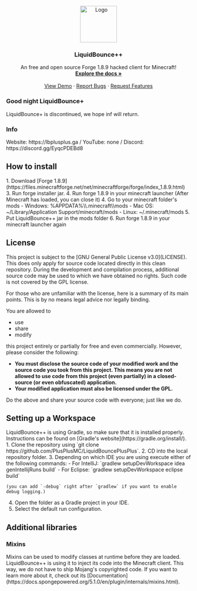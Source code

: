 <!-- PROJECT LOGO -->
<br />
<div align="center">
  <a href="https://github.com/PlusPlusMC/LiquidBouncePlusPlus">
    <img src="src/main/resources/assets/minecraft/liquidbounce%2B/big.png" alt="Logo" width="100" height="100">
  </a>
  <h3 align="center">LiquidBounce++</h3>

  <p align="center">
    An free and open source Forge 1.8.9 hacked client for Minecraft!
    <br />
    <a href="https://github.com/PlusPlusMC/LiquidBouncePlusPlus/wiki"><strong>Explore the docs »</strong></a>
    <br />
    <br />
    <a href="https://github.com/PlusPlusMC/LiquidBouncePlusPlus">View Demo</a>
    ·
    <a href="https://github.com/PlusPlusMC/LiquidBouncePlusPlus/issues">Report Bugs</a>
    ·
    <a href="https://github.com/PlusPlusMC/LiquidBouncePlusPlus/issues">Request Features</a>
  </p>
</div>

  <h3 align="left">Good night LiquidBounce+</h3>
LiquidBounce+ is discontinued, we hope inf will return.

  <h3 align="left">Info</h3>
Website: https://lbplusplus.ga /
YouTube: none / Discord: https://discord.gg/EyqcPDEBd8

  <h2 align="left">How to install</h2>
1. Download [Forge 1.8.9](https://files.minecraftforge.net/net/minecraftforge/forge/index_1.8.9.html)
3. Run forge installer jar.
4. Run forge 1.8.9 in your minecraft launcher
(After Minecraft has loaded, you can close it)
4. Go to your minecraft folder's mods
   - Windows: %APPDATA%\\.minecraft\\mods
   - Mac OS: ~/Library/Application Support/minecraft/mods
   - Linux: ~/.minecraft/mods
5. Put LiquidBounce++ jar in the mods folder
6. Run forge 1.8.9 in your minecraft launcher again

  <h2 align="left">License</h2>
This project is subject to the [GNU General Public License v3.0](LICENSE). This does only apply for source code located directly in this clean repository. During the development and compilation process, additional source code may be used to which we have obtained no rights. Such code is not covered by the GPL license.

For those who are unfamiliar with the license, here is a summary of its main points. This is by no means legal advice nor legally binding.

You are allowed to
- use
- share
- modify

this project entirely or partially for free and even commercially. However, please consider the following:

- **You must disclose the source code of your modified work and the source code you took from this project. This means you are not allowed to use code from this project (even partially) in a closed-source (or even obfuscated) application.**
- **Your modified application must also be licensed under the GPL.** 

Do the above and share your source code with everyone; just like we do.

  <h2 align="left">Setting up a Workspace</h2>
LiquidBounce++ is using Gradle, so make sure that it is installed properly. Instructions can be found on [Gradle's website](https://gradle.org/install/).
1. Clone the repository using `git clone https://github.com/PlusPlusMC/LiquidBouncePlusPlus`. 
2. CD into the local repository folder.
3. Depending on which IDE you are using execute either of the following commands:
    - For IntelliJ: `gradlew setupDevWorkspace idea genIntellijRuns build`
    - For Eclipse: `gradlew setupDevWorkspace eclipse build`

    (you can add `-debug` right after `gradlew` if you want to enable debug logging.)
4. Open the folder as a Gradle project in your IDE.
5. Select the default run configuration.

  <h2 align="left">Additional libraries</h2>
  <h3 align="left">Mixins</h3>
Mixins can be used to modify classes at runtime before they are loaded. LiquidBounce++ is using it to inject its code into the Minecraft client. This way, we do not have to ship Mojang's copyrighted code. If you want to learn more about it, check out its [Documentation](https://docs.spongepowered.org/5.1.0/en/plugin/internals/mixins.html).
